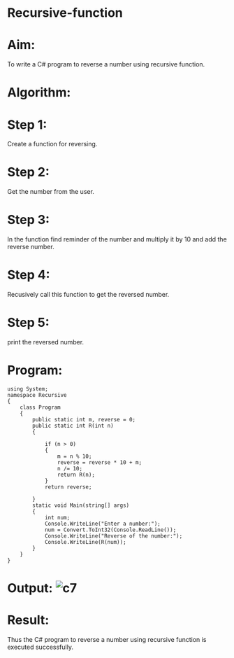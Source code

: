 # Recursive-function

# Aim: 
To write a C# program to reverse a number using recursive function.

# Algorithm:

# Step 1:
Create a function for reversing.

# Step 2:
Get the number from the user.

# Step 3:
In the function find reminder of the number and multiply it by 10 and add the reverse number.

# Step 4:
Recusively call this function to get the reversed number.

# Step 5:
print the reversed number.

# Program:
```
using System;
namespace Recursive
{
    class Program
    {
        public static int m, reverse = 0;
        public static int R(int n)
        {

            if (n > 0)
            {
                m = n % 10;
                reverse = reverse * 10 + m;
                n /= 10;
                return R(n);
            }
            return reverse;

        }
        static void Main(string[] args)
        {
            int num;
            Console.WriteLine("Enter a number:");
            num = Convert.ToInt32(Console.ReadLine());
            Console.WriteLine("Reverse of the number:");
            Console.WriteLine(R(num));
        }
    }
}

```
# Output: ![c7](https://github.com/Gayathriraj18/Recursive-function/assets/94154854/17bb8eb2-5cd2-4f71-ac74-49df6acc2e75)

# Result:

Thus the C# program to reverse a number using recursive function is executed successfully.

